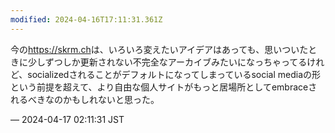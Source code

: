 ```yaml
---
modified: 2024-04-16T17:11:31.361Z
---
```


<p>今の<a href="https://skrm.ch" target="_blank" rel="nofollow noopener noreferrer" translate="no"><span class="invisible">https://</span><span class="">skrm.ch</span><span class="invisible"></span></a>は、いろいろ変えたいアイデアはあっても、思いついたときに少しずつしか更新されない不完全なアーカイブみたいになっちゃってるけれど、socializedされることがデフォルトになってしまっているsocial mediaの形という前提を超えて、より自由な個人サイトがもっと居場所としてembraceされるべきなのかもしれないと思った。</p>

&mdash; 2024-04-17 02:11:31 JST

<!-- Original URL: https://mastodon.social/@sakuramochi0/112282009033918600-->
